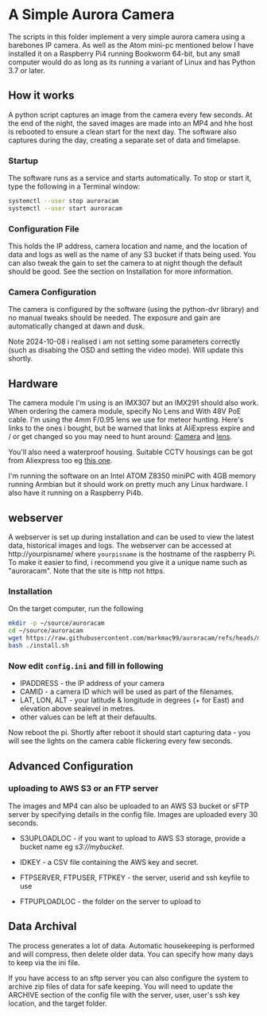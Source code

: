 # A Simple Aurora Camera

The scripts in this folder implement a very simple aurora camera using a barebones IP camera.  As well as the Atom mini-pc mentioned below I have installed it on a Raspberry Pi4 running Bookworm 64-bit, but any small computer would do as long as its running a variant of Linux and has Python 3.7 or later. 

## How it works
A python script captures an image from the camera every few seconds. At the end of the night, the saved images are made into an MP4 and hhe host is rebooted to ensure a clean start for the next day. The software also captures during the day, creating a separate set of data and timelapse. 

### Startup
The software runs as a service and starts automatically. To stop or start it, type the following in a Terminal window:  
``` bash
systemctl --user stop auroracam
systemctl --user start auroracam
``` 

### Configuration File
This holds the IP address, camera location and name, and the location of data and logs as well as the name of any S3 bucket if thats being used. You can also tweak the gain to set the camera to at night though the default should be good.  See the section on Installation for more information. 

### Camera Configuration
The camera is configured by the software (using the python-dvr library) and no manual tweaks should be needed. The exposure and gain are automatically changed at dawn and dusk. 

Note 2024-10-08 i realised i am not setting some parameters correctly (such as disabing the OSD and setting the video mode). Will update this shortly. 

## Hardware
The camera module I'm using is an IMX307 but an IMX291 should also work. When ordering the camera module, specify No Lens and With 48V PoE cable.  I'm using the 4mm F/0.95 lens we use for meteor hunting.  Here's links to the ones i bought, but be warned that links at AliExpress expire and / or get changed so you may need to hunt around:  [Camera](https://www.aliexpress.com/item/1005002676397053.html?spm=a2g0o.order_list.order_list_main.5.638a1802CB1j2M) and [lens](https://www.aliexpress.com/item/1005003145991079.html?spm=a2g0o.order_list.order_list_main.16.638a1802CB1j2M). 

You'll also need a waterproof housing. Suitable CCTV housings can be got from Aliexpress too eg [this one](https://www.aliexpress.com/item/32814880318.html?spm=a2g0o.order_list.order_list_main.11.638a1802CB1j2M).

I'm running the software on an Intel ATOM Z8350 miniPC with 4GB memory running Armbian but it should work on pretty much any Linux hardware.  I also have it running on a Raspberry Pi4b. 

## webserver
A webserver is set up during installation and can be used to view the latest data, historical images and logs.  The webserver can be accessed at http://yourpisname/ where `yourpisname` is the hostname of the raspberry Pi. To make it easier to find, i recommend you give it a unique name such as "auroracam". Note that the site is http not https. 

### Installation
On the target computer, run the following  

``` bash
mkdir -p ~/source/auroracam
cd ~/source/auroracam
wget https://raw.githubusercontent.com/markmac99/auroracam/refs/heads/master/install.sh
bash ./install.sh
```

### Now edit `config.ini` and fill in following
  * IPADDRESS - the IP address of your camera
  * CAMID - a camera ID which will be used as part of the filenames. 
  * LAT, LON, ALT - your latitude & longitude in degrees (+ for East) and elevation above sealevel in metres. 
  * other values can be left at their defauults. 
  
Now reboot the pi. Shortly after reboot it should start capturing data - you will see the lights on the camera cable flickering every few seconds.  

## Advanced Configuration 
### uploading to AWS S3 or an FTP server
The images and MP4 can also be uploaded to an AWS S3 bucket or sFTP server by specifying details in the config file. Images are uploaded every 30 seconds.  

  * S3UPLOADLOC - if you want to upload to AWS S3 storage, provide a bucket name eg *s3://mybucket*. 
  * IDKEY - a CSV file containing the AWS key and secret.
 
  * FTPSERVER, FTPUSER, FTPKEY - the server, userid and ssh keyfile to use
  * FTPUPLOADLOC - the folder on the server to upload to
  
## Data Archival
The process generates a lot of data. Automatic housekeeping is performed and will compress, then delete
older data. You can specify how many days to keep via the ini file.

If you have access to an sftp server you can also configure the system to archive zip files of data for safe keeping. You will need to  update the ARCHIVE section of the config file with the server, user, user's ssh key location, and the target folder. 
